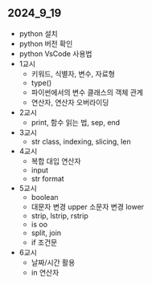 ## 2024_9_19

- python 설치
- python 버전 확인
- python VsCode 사용법
- 1교시
    - 키워드, 식별자, 변수, 자료형
    - type()
    - 파이썬에서의 변수 클래스의 객체 관계
    - 연산자, 연산자 오버라이딩
- 2교시
    - print, 함수 읽는 법, sep, end
- 3교시
    - str class, indexing, slicing, len
- 4교시
    - 복합 대입 연산자
    - input
    - str format
- 5교시
    - boolean
    - 대문자 변경 upper 소문자 변경 lower
    - strip, lstrip, rstrip
    - is oo
    - split, join
    - if 조건문
- 6교시
    - 날짜/시간 활용
    - in 연산자
